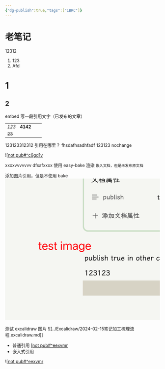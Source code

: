 ```yaml
---
{"dg-publish":true,"tags":["1BRC"]}
---
```





# 老笔记
12312
1. 123
2. Afd

# 1
## 2
embed
写一段引用文字（已发布的文章）

|  |  |  |  |
| ---- | ---: | ---- | ---- |
| *123* | **4142** |  |  |
| ~~23~~ |  |  |  |

123123312312 引用在哪里？
fhsdafhsadhfadf 123123 nochange


![[not pub#^c6gd1v](not%20pub.md)


xxxxvvvvvvv
dfsafxxxx
使用 easy-bake 渲染 `嵌入文档，但是未发布原文档`

添加图片引用，但是不使用 bake
![../999_repository/20240217-t3.png](img/user/999_repository/20240217-t3.png)

测试 excalidraw 图片
![[../Excalidraw/2024-02-15笔记加工梳理流程.excalidraw.md]]

- 普通引用 [[not pub#^eexvmr](not%20pub.md)
- 嵌入式引用

![[not pub#^eexvmr](not%20pub.md)